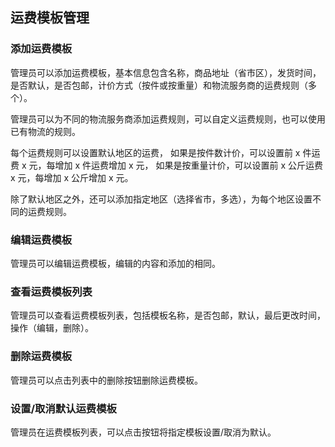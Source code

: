 ## 运费模板管理

### 添加运费模板

管理员可以添加运费模板，基本信息包含名称，商品地址（省市区），发货时间，是否默认，是否包邮，计价方式（按件或按重量）和物流服务商的运费规则（多个）。

管理员可以为不同的物流服务商添加运费规则，可以自定义运费规则，也可以使用已有物流的规则。

每个运费规则可以设置默认地区的运费，
如果是按件数计价，可以设置前 x 件运费 x 元，每增加 x 件运费增加 x 元，
如果是按重量计价，可以设置前 x 公斤运费 x 元，每增加 x 公斤增加 x 元。

除了默认地区之外，还可以添加指定地区（选择省市，多选），为每个地区设置不同的运费规则。

### 编辑运费模板

管理员可以编辑运费模板，编辑的内容和添加的相同。

### 查看运费模板列表

管理员可以查看运费模板列表，包括模板名称，是否包邮，默认，最后更改时间，操作（编辑，删除）。

### 删除运费模板

管理员可以点击列表中的删除按钮删除运费模板。

### 设置/取消默认运费模板

管理员在运费模板列表，可以点击按钮将指定模板设置/取消为默认。
